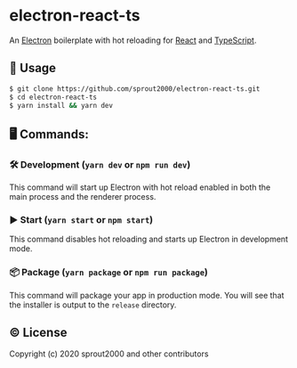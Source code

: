 # electron-react-ts

An [Electron](https://www.electronjs.org/) boilerplate with hot reloading for [React](https://reactjs.org/) and [TypeScript](https://www.typescriptlang.org/).

## :green_book: Usage

```sh
$ git clone https://github.com/sprout2000/electron-react-ts.git
$ cd electron-react-ts
$ yarn install && yarn dev
```

## :desktop_computer: Commands:

### :hammer_and_wrench: Development (`yarn dev` or `npm run dev`)

This command will start up Electron with hot reload enabled in both the main process and the renderer process.

### :arrow_forward: Start (`yarn start` or `npm start`)

This command disables hot reloading and starts up Electron in development mode.

### :package: Package (`yarn package` or `npm run package`)

This command will package your app in production mode.
You will see that the installer is output to the `release` directory.

## :copyright: License

Copyright (c) 2020 sprout2000 and other contributors

